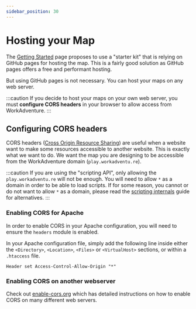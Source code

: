 ```yaml
---
sidebar_position: 30
---
```


# Hosting your Map

The [Getting Started](.) page proposes to use a "starter kit" that is relying on GitHub pages for hosting the map. This is a fairly good solution as GitHub pages offers a free and performant hosting.

But using GitHub pages is not necessary. You can host your maps on any web server.

:::caution
If you decide to host your maps on your own web server, you must **configure CORS headers** in your browser to allow access from WorkAdventure.
:::

## Configuring CORS headers

CORS headers ([Cross Origin Resource Sharing](https://developer.mozilla.org/en-US/docs/Web/HTTP/CORS)) are useful when a website want to make some resources accessible to another website. This is exactly what we want to do. We want the map you are designing to be accessible from the WorkAdventure domain (`play.workadventu.re`).

:::caution
If you are using the "scripting API", only allowing the `play.workadventu.re` will not be enough. You will need to allow `*`
as a domain in order to be able to load scripts. If for some reason, you cannot or do not want to allow `*` as a domain, please
read the [scripting internals](../../../developer/map-scripting/scripting-internals) guide for alternatives.
:::

### Enabling CORS for Apache

In order to enable CORS in your Apache configuration, you will need to ensure the `headers` module is enabled.

In your Apache configuration file, simply add the following line inside either the `<Directory>`, `<Location>`, `<Files>` or `<VirtualHost>` sections, or within a `.htaccess` file.

    Header set Access-Control-Allow-Origin "*"

### Enabling CORS on another webserver

Check out [enable-cors.org](https://enable-cors.org/server.html) which has detailed instructions on how to enable CORS on many different web servers.
